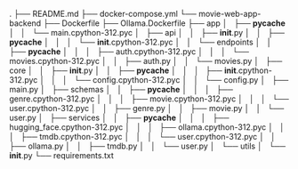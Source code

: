 .
├── README.md
├── docker-compose.yml
└── movie-web-app-backend
    ├── Dockerfile
    ├── Ollama.Dockerfile
    ├── app
    │   ├── __pycache__
    │   │   └── main.cpython-312.pyc
    │   ├── api
    │   │   ├── __init__.py
    │   │   ├── __pycache__
    │   │   │   └── __init__.cpython-312.pyc
    │   │   └── endpoints
    │   │       ├── __pycache__
    │   │       │   ├── auth.cpython-312.pyc
    │   │       │   └── movies.cpython-312.pyc
    │   │       ├── auth.py
    │   │       └── movies.py
    │   ├── core
    │   │   ├── __init__.py
    │   │   ├── __pycache__
    │   │   │   ├── __init__.cpython-312.pyc
    │   │   │   └── config.cpython-312.pyc
    │   │   └── config.py
    │   ├── main.py
    │   ├── schemas
    │   │   ├── __pycache__
    │   │   │   ├── genre.cpython-312.pyc
    │   │   │   ├── movie.cpython-312.pyc
    │   │   │   └── user.cpython-312.pyc
    │   │   ├── genre.py
    │   │   ├── movie.py
    │   │   └── user.py
    │   ├── services
    │   │   ├── __pycache__
    │   │   │   ├── hugging_face.cpython-312.pyc
    │   │   │   ├── ollama.cpython-312.pyc
    │   │   │   ├── tmdb.cpython-312.pyc
    │   │   │   └── user.cpython-312.pyc
    │   │   ├── ollama.py
    │   │   ├── tmdb.py
    │   │   └── user.py
    │   └── utils
    │       └── __init__.py
    └── requirements.txt